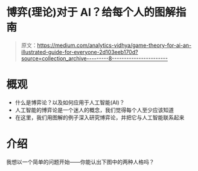 # 博弈(理论)对于 AI？给每个人的图解指南

> 原文：<https://medium.com/analytics-vidhya/game-theory-for-ai-an-illustrated-guide-for-everyone-2d103eeb170d?source=collection_archive---------8----------------------->

# 概观

*   什么是博弈论？以及如何应用于人工智能(AI)？
*   人工智能的博弈论是一个迷人的概念，我们觉得每个人至少应该知道
*   在这里，我们用图解的例子深入研究博弈论，并把它与人工智能联系起来

# 介绍

我想以一个简单的问题开始——你能认出下图中的两种人格吗？